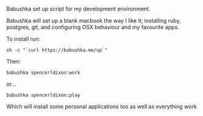 Babushka set up script for my development environment.

Babushka will set up a blank macbook the way I like it; installing ruby, postgres, git, and configuring OSX behaviour and my favourite apps.

To install run:

```sh -c "`curl https://babushka.me/up`"```

Then:

```babushka spencerldixon:work```

or...

```babushka spencerldixon:play```

Which will install some personal applications too as well as everything work


